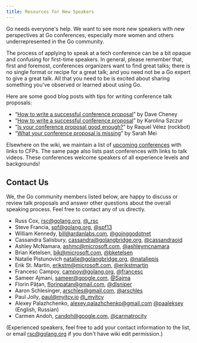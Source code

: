 ```yaml
---
title: Resources for New Speakers
---
```


Go needs everyone's help.
We want to see more new speakers with new perspectives at Go conferences,
especially more women and others underrepresented in the Go community.

The process of applying to speak at a tech conference can be a bit opaque and confusing 
for first-time speakers.
In general, please remember that, first and foremost,
conferences organizers want to find great talks;
there is no single format or recipe for a great talk;
and you need not be a Go expert to give a great talk.
All that you need to be is excited about sharing something
you've observed or learned about using Go.

Here are some good blog posts with tips for writing conference talk proposals:

- “[How to write a successful conference proposal](https://dave.cheney.net/2017/02/12/how-to-write-a-successful-conference-proposal)” by Dave Cheney
- “[How to write a successful conference proposal](https://medium.com/@fox/how-to-write-a-successful-conference-proposal-4461509d3e32)” by Karolina Szczur
- “[Is your conference proposal good enough?](http://rckbt.me/2014/01/conference-proposals/)” by Raquel Vélez (rockbot)
- “[What your conference proposal is missing](http://www.sarahmei.com/blog/2014/04/07/what-your-conference-proposal-is-missing/)” by Sarah Mei

Elsewhere on the wiki, we maintain a list of [upcoming conferences](Conferences) with links to CFPs.
The same page also lists past conferences with links to talk videos. These conferences welcome speakers of all experience levels and backgrounds!

## Contact Us

We, the Go community members listed below,
are happy to discuss or review talk proposals
and answer other questions about the overall speaking process.
Feel free to contact any of us directly.

- Russ Cox, rsc@golang.org, [@_rsc](https://twitter.com/_rsc)
- Steve Francia, spf@golang.org, [@spf13](https://twitter.com/spf13)
- William Kennedy, bill@ardanlabs.com, [@goinggodotnet](https://twitter.com/goinggodotnet)
- Cassandra Salisbury, cassandra@golangbridge.org, [@cassandraoid](https://twitter.com/cassandraoid)
- Ashley McNamara, ashmc@microsoft.com, [@ashleymcnamara](https://twitter.com/ashleymcnamara)
- Brian Ketelsen, bjk@microsoft.com, [@bketelsen](https://twitter.com/bketelsen)
- Natalie Pistunovich natalie@golangbridge.org, [@nataliepis](https://twitter.com/nataliepis)
- Erik St. Martin, erikstm@microsoft.com, [@erikstmartin](https://twitter.com/erikstmartin)
- Francesc Campoy, campoy@golang.org, [@francesc](https://twitter.com/francesc)
- Sameer Ajmani, sameer@google.com, [@Sajma](https://twitter.com/Sajma)
- Florin Pățan, florinpatan@gmail.com, [@dlsniper](https://twitter.com/dlsniper)
- Aaron Schlesinger, arschles@gmail.com, [@arschles](https://twitter.com/arschles)
- Paul Jolly, paul@myitcv.io [@_myitcv](https://twitter.com/_myitcv)
- Alexey Palazhchenko, alexey.palazhchenko@gmail.com [@paaleksey](https://twitter.com/paaleksey) (English, Russian)
- Carmen Andoh, candoh@google.com, [@carmatrocity](https://twitter.com/carmatrocity)

(Experienced speakers, feel free to add your contact information to the list, or email rsc@golang.org if you don't have wiki edit permission.)
